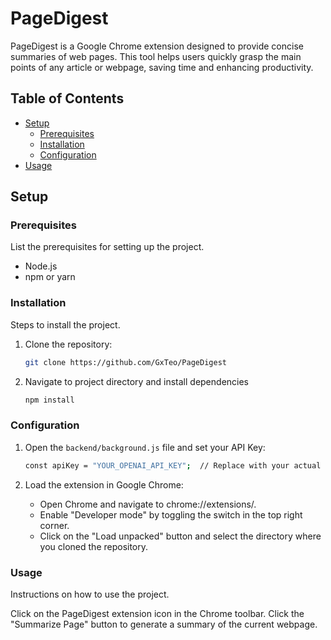 # PageDigest
PageDigest is a Google Chrome extension designed to provide concise summaries of web pages. This tool helps users quickly grasp the main points of any article or webpage, saving time and enhancing productivity.

## Table of Contents

- [Setup](#setup)
  - [Prerequisites](#prerequisites)
  - [Installation](#installation)
  - [Configuration](#configuration)
- [Usage](#usage)

## Setup

### Prerequisites

List the prerequisites for setting up the project.

- Node.js
- npm or yarn

### Installation

Steps to install the project.

1. Clone the repository:
   ```sh
   git clone https://github.com/GxTeo/PageDigest
   ```
2. Navigate to project directory and install dependencies
    ```sh
    npm install
    ```

### Configuration
1. Open the ```backend/background.js``` file and set your API Key:
    ```sh
    const apiKey = "YOUR_OPENAI_API_KEY";  // Replace with your actual OpenAI API key
    ```

2. Load the extension in Google Chrome:

    - Open Chrome and navigate to chrome://extensions/.
    - Enable "Developer mode" by toggling the switch in the top right corner.
    - Click on the "Load unpacked" button and select the directory where you cloned the repository.

### Usage
Instructions on how to use the project.

Click on the PageDigest extension icon in the Chrome toolbar.
Click the "Summarize Page" button to generate a summary of the current webpage.